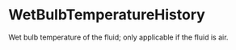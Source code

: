 WetBulbTemperatureHistory
=========================

Wet bulb temperature of the fluid; only applicable if the fluid is air.
